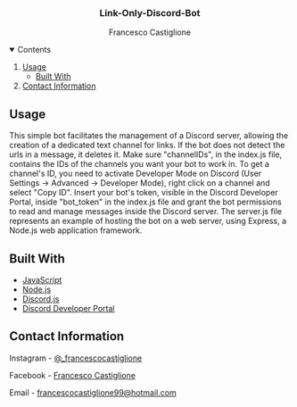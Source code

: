 <br />
<p align="center">
  <a href="https://github.com/francescocastiglione/Link-Only-Discord-Bot"></a>
  
  <h3 align="center">Link-Only-Discord-Bot</h3>
  
  <p align="center">
    Francesco Castiglione
  </p>
</p>

<details open="open">
  <summary>Contents</summary>
  <ol>
    <li>
      <a href="#usage">Usage</a>
      <ul>
        <li><a href="#built-with">Built With</a></li>
      </ul>
    </li>
    <li><a href="#contact-information">Contact Information</a></li>
  </ol>
</details>

## Usage
This simple bot facilitates the management of a Discord server, allowing the creation of a dedicated text channel for links.
If the bot does not detect the urls in a message, it deletes it.
Make sure "channelIDs", in the index.js file, contains the IDs of the channels you want your bot to work in.
To get a channel's ID, you need to activate Developer Mode on Discord (User Settings -> Advanced -> Developer Mode), right click on a channel and select "Copy ID".
Insert your bot's token, visible in the Discord Developer Portal, inside "bot_token" in the index.js file and grant the bot permissions to read and manage messages inside the Discord server.
The server.js file represents an example of hosting the bot on a web server, using Express, a Node.js web application framework.

## Built With
* [JavaScript](https://www.javascript.com)
* [Node.js](https://nodejs.org/it/)
* [Discord.js](https://discord.js.org/#/)
* [Discord Developer Portal](https://discord.com/developers/applications)

## Contact Information
Instagram - [@_francescocastiglione](https://www.instagram.com/_francescocastiglione/)

Facebook - [Francesco Castiglione](https://www.facebook.com/francesco.castiglione.18/)

Email - francescocastiglione99@hotmail.com
